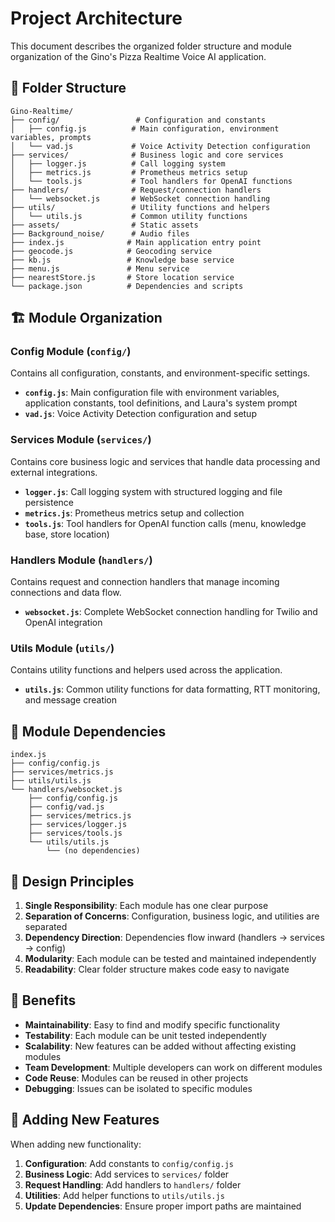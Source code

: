 # Project Architecture

This document describes the organized folder structure and module organization of the Gino's Pizza Realtime Voice AI application.

## 📁 Folder Structure

```
Gino-Realtime/
├── config/                 # Configuration and constants
│   ├── config.js          # Main configuration, environment variables, prompts
│   └── vad.js             # Voice Activity Detection configuration
├── services/              # Business logic and core services
│   ├── logger.js          # Call logging system
│   ├── metrics.js         # Prometheus metrics setup
│   └── tools.js           # Tool handlers for OpenAI functions
├── handlers/              # Request/connection handlers
│   └── websocket.js       # WebSocket connection handling
├── utils/                 # Utility functions and helpers
│   └── utils.js           # Common utility functions
├── assets/                # Static assets
├── Background_noise/      # Audio files
├── index.js              # Main application entry point
├── geocode.js            # Geocoding service
├── kb.js                 # Knowledge base service
├── menu.js               # Menu service
├── nearestStore.js       # Store location service
└── package.json          # Dependencies and scripts
```

## 🏗️ Module Organization

### **Config Module** (`config/`)
Contains all configuration, constants, and environment-specific settings.

- **`config.js`**: Main configuration file with environment variables, application constants, tool definitions, and Laura's system prompt
- **`vad.js`**: Voice Activity Detection configuration and setup

### **Services Module** (`services/`)
Contains core business logic and services that handle data processing and external integrations.

- **`logger.js`**: Call logging system with structured logging and file persistence
- **`metrics.js`**: Prometheus metrics setup and collection
- **`tools.js`**: Tool handlers for OpenAI function calls (menu, knowledge base, store location)

### **Handlers Module** (`handlers/`)
Contains request and connection handlers that manage incoming connections and data flow.

- **`websocket.js`**: Complete WebSocket connection handling for Twilio and OpenAI integration

### **Utils Module** (`utils/`)
Contains utility functions and helpers used across the application.

- **`utils.js`**: Common utility functions for data formatting, RTT monitoring, and message creation

## 🔄 Module Dependencies

```
index.js
├── config/config.js
├── services/metrics.js
├── utils/utils.js
└── handlers/websocket.js
    ├── config/config.js
    ├── config/vad.js
    ├── services/metrics.js
    ├── services/logger.js
    ├── services/tools.js
    └── utils/utils.js
        └── (no dependencies)
```

## 🎯 Design Principles

1. **Single Responsibility**: Each module has one clear purpose
2. **Separation of Concerns**: Configuration, business logic, and utilities are separated
3. **Dependency Direction**: Dependencies flow inward (handlers → services → config)
4. **Modularity**: Each module can be tested and maintained independently
5. **Readability**: Clear folder structure makes code easy to navigate

## 🚀 Benefits

- **Maintainability**: Easy to find and modify specific functionality
- **Testability**: Each module can be unit tested independently
- **Scalability**: New features can be added without affecting existing modules
- **Team Development**: Multiple developers can work on different modules
- **Code Reuse**: Modules can be reused in other projects
- **Debugging**: Issues can be isolated to specific modules

## 📝 Adding New Features

When adding new functionality:

1. **Configuration**: Add constants to `config/config.js`
2. **Business Logic**: Add services to `services/` folder
3. **Request Handling**: Add handlers to `handlers/` folder
4. **Utilities**: Add helper functions to `utils/utils.js`
5. **Update Dependencies**: Ensure proper import paths are maintained

